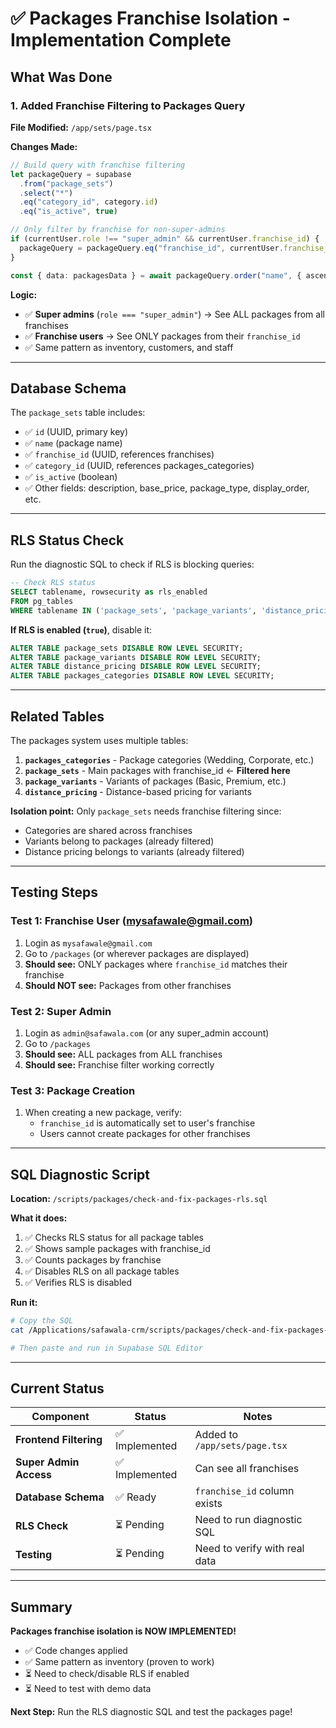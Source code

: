 # ✅ Packages Franchise Isolation - Implementation Complete

## What Was Done

### 1. Added Franchise Filtering to Packages Query

**File Modified:** `/app/sets/page.tsx`

**Changes Made:**
```typescript
// Build query with franchise filtering
let packageQuery = supabase
  .from("package_sets")
  .select("*")
  .eq("category_id", category.id)
  .eq("is_active", true)

// Only filter by franchise for non-super-admins
if (currentUser.role !== "super_admin" && currentUser.franchise_id) {
  packageQuery = packageQuery.eq("franchise_id", currentUser.franchise_id)
}

const { data: packagesData } = await packageQuery.order("name", { ascending: true })
```

**Logic:**
- ✅ **Super admins** (`role === "super_admin"`) → See ALL packages from all franchises
- ✅ **Franchise users** → See ONLY packages from their `franchise_id`
- ✅ Same pattern as inventory, customers, and staff

---

## Database Schema

The `package_sets` table includes:
- ✅ `id` (UUID, primary key)
- ✅ `name` (package name)
- ✅ `franchise_id` (UUID, references franchises)
- ✅ `category_id` (UUID, references packages_categories)
- ✅ `is_active` (boolean)
- ✅ Other fields: description, base_price, package_type, display_order, etc.

---

## RLS Status Check

Run the diagnostic SQL to check if RLS is blocking queries:

```sql
-- Check RLS status
SELECT tablename, rowsecurity as rls_enabled
FROM pg_tables
WHERE tablename IN ('package_sets', 'package_variants', 'distance_pricing', 'packages_categories');
```

**If RLS is enabled (`true`)**, disable it:

```sql
ALTER TABLE package_sets DISABLE ROW LEVEL SECURITY;
ALTER TABLE package_variants DISABLE ROW LEVEL SECURITY;
ALTER TABLE distance_pricing DISABLE ROW LEVEL SECURITY;
ALTER TABLE packages_categories DISABLE ROW LEVEL SECURITY;
```

---

## Related Tables

The packages system uses multiple tables:

1. **`packages_categories`** - Package categories (Wedding, Corporate, etc.)
2. **`package_sets`** - Main packages with franchise_id ← **Filtered here**
3. **`package_variants`** - Variants of packages (Basic, Premium, etc.)
4. **`distance_pricing`** - Distance-based pricing for variants

**Isolation point:** Only `package_sets` needs franchise filtering since:
- Categories are shared across franchises
- Variants belong to packages (already filtered)
- Distance pricing belongs to variants (already filtered)

---

## Testing Steps

### Test 1: Franchise User (mysafawale@gmail.com)
1. Login as `mysafawale@gmail.com`
2. Go to `/packages` (or wherever packages are displayed)
3. **Should see:** ONLY packages where `franchise_id` matches their franchise
4. **Should NOT see:** Packages from other franchises

### Test 2: Super Admin
1. Login as `admin@safawala.com` (or any super_admin account)
2. Go to `/packages`
3. **Should see:** ALL packages from ALL franchises
4. **Should see:** Franchise filter working correctly

### Test 3: Package Creation
1. When creating a new package, verify:
   - `franchise_id` is automatically set to user's franchise
   - Users cannot create packages for other franchises

---

## SQL Diagnostic Script

**Location:** `/scripts/packages/check-and-fix-packages-rls.sql`

**What it does:**
1. ✅ Checks RLS status for all package tables
2. ✅ Shows sample packages with franchise_id
3. ✅ Counts packages by franchise
4. ✅ Disables RLS on all package tables
5. ✅ Verifies RLS is disabled

**Run it:**
```bash
# Copy the SQL
cat /Applications/safawala-crm/scripts/packages/check-and-fix-packages-rls.sql

# Then paste and run in Supabase SQL Editor
```

---

## Current Status

| Component | Status | Notes |
|-----------|--------|-------|
| **Frontend Filtering** | ✅ Implemented | Added to `/app/sets/page.tsx` |
| **Super Admin Access** | ✅ Implemented | Can see all franchises |
| **Database Schema** | ✅ Ready | `franchise_id` column exists |
| **RLS Check** | ⏳ Pending | Need to run diagnostic SQL |
| **Testing** | ⏳ Pending | Need to verify with real data |

---

## Summary

**Packages franchise isolation is NOW IMPLEMENTED!**

- ✅ Code changes applied
- ✅ Same pattern as inventory (proven to work)
- ⏳ Need to check/disable RLS if enabled
- ⏳ Need to test with demo data

**Next Step:** Run the RLS diagnostic SQL and test the packages page!
